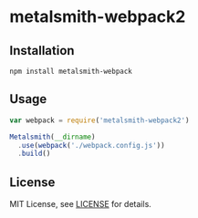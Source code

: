 # metalsmith-webpack2

## Installation

```
npm install metalsmith-webpack
```

## Usage

```js
var webpack = require('metalsmith-webpack2')

Metalsmith(__dirname)
  .use(webpack('./webpack.config.js'))
  .build()
```
## License

MIT License, see [LICENSE](https://github.com/blakeandrewwood/metalsmith-webpack2/LICENSE.md) for details.

[metalsmith]: http://www.metalsmith.io/
[webpack]: http://webpack.github.io/
[webpack configuration]: http://webpack.github.io/docs/configuration.html